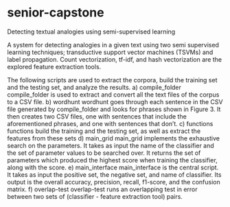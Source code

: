 # senior-capstone
Detecting textual analogies using semi-supervised learning

A system for detecting analogies in a given text using two semi supervised learning techniques; transductive support vector machines (TSVMs) and label propagation. Count vectorization, tf-idf, and hash vectorization are the explored feature extraction tools.

The following scripts are used to extract the corpora, build the
training set and the testing set, and analyze the results.
a) compile_folder
compile_folder is used to extract and convert all the text files
of the corpus to a CSV file.
b) wordhunt
wordhunt goes through each sentence in the CSV file generated
by compile_folder and looks for phrases shown in
Figure 3. It then creates two CSV files, one with sentences
that include the aforementioned phrases, and one with sentences
that don’t.
c) functions
functions build the training and the testing set, as well as
extract the features from these sets
d) main_grid
main_grid implements the exhaustive search on the parameters.
It takes as input the name of the classifier and the set
of parameter values to be searched over. It returns the set of
parameters which produced the highest score when training
the classifier, along with the score.
e) main_interface
main_interface is the central script. It takes as input the
positive set, the negative set, and name of classifier. Its output
is the overall accuracy, precision, recall, f1-score, and the
confusion matrix.
f) overlap-test
overlap-test runs an overlapping test in error between two
sets of (classifier - feature extraction tool) pairs.
